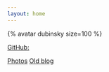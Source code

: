 ```yaml
---
layout: home
---
```


{% avatar dubinsky size=100 %}

[GitHub:](https://github.com/dubinsky)

[Photos](https://picasaweb.google.com/104594373274257415932)
[Old blog](https://leonid-dubinsky.blogspot.com)
